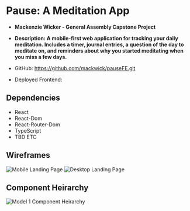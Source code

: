 # Pause: A Meditation App

- **Mackenzie Wicker - General Assembly Capstone Project**
- **Description: A mobile-first web application for tracking your daily meditation. Includes a timer, journal entries, a question of the day to meditate on, and reminders about why you started meditating when you miss a few days.**

- GitHub: https://github.com/mackwick/pauseFE.git
- Deployed Frontend:

## Dependencies

- React
- React-Dom
- React-Router-Dom
- TypeScript
- TBD ETC

## Wireframes

![Mobile Landing Page](https://i.imgur.com/e70GDZx.jpeg)
![Desktop Landing Page](https://i.imgur.com/mKv0NuL.jpeg)

## Component Heirarchy

![Model 1 Component Heirarchy](https://i.imgur.com/iJquFu2.jpeg)
